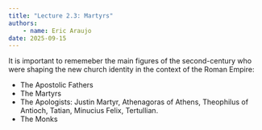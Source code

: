 ```yaml
---
title: "Lecture 2.3: Martyrs"
authors:
    - name: Eric Araujo
date: 2025-09-15
---
```


It is important to rememeber the main figures of the second-century who were shaping the new church identity in the context of the Roman Empire:

- The Apostolic Fathers
- The Martyrs
- The Apologists: Justin Martyr, Athenagoras of Athens, Theophilus of Antioch, Tatian, Minucius Felix, Tertullian.
- The Monks